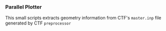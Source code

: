 ### Parallel Plotter

This small scripts extracts geometry information from CTF's `master.inp` file generated by CTF `preprocessor`
